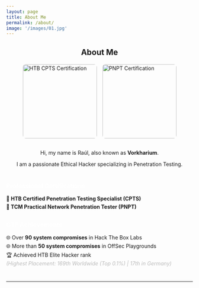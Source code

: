 ```yaml
---
layout: page
title: About Me
permalink: /about/
image: '/images/01.jpg'
---
```

<div style="text-align: center; margin-top: 20px;">
  <h2>About Me</h2>
</div>

<div class="gallery-box" style="display: flex; justify-content: center; gap: 15px; margin-top: 20px;">
  <img src="{{site.baseurl}}/images/CPTS.png" alt="HTB CPTS Certification" style="width: 200px; border-radius: 8px;">
  <img src="{{site.baseurl}}/images/PNPT.png" alt="PNPT Certification" style="width: 200px; border-radius: 8px;">
</div>

<div style="text-align: center; margin-top: 30px;">
  <p>Hi, my name is Raúl, also known as <strong>Vorkharium</strong>.</p>
  <p>I am a passionate Ethical Hacker specializing in Penetration Testing.</p>
</div>

<div style="margin-top: 40px;">
  <h3 style="color: #ffffff;">Professional Certifications</h3>
  <ul style="list-style: none; padding: 0; margin: 0;">
    <li style="margin: 5px 0; font-weight: bold;">🔹 HTB Certified Penetration Testing Specialist (CPTS)</li>
    <li style="margin: 5px 0; font-weight: bold;">🔹 TCM Practical Network Penetration Tester (PNPT)</li>
  </ul>
</div>

<div style="margin-top: 30px;">
  <h3 style="color: #ffffff;">CTF Achievements</h3>
  <ul style="list-style: none; padding: 0; margin: 0;">
    <li style="margin: 5px 0;">🌐 Over <strong>90 system compromises</strong> in Hack The Box Labs</li>
    <li style="margin: 5px 0;">🌐 More than <strong>50 system compromises</strong> in OffSec Playgrounds</li>
    <li style="margin: 5px 0;">🏆 Achieved HTB Elite Hacker rank  
       <br><span style="font-style: italic; color: #bbb;">(Highest Placement: 169th Worldwide (Top 0.1%) | 17th in Germany)</span>
    </li>
  </ul>
</div>

<hr style="margin-top: 40px;">